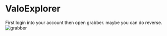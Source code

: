 # ValoExplorer
First login into your account then open grabber. maybe you can do reverse.
![grabber](https://user-images.githubusercontent.com/13230723/126886528-ff0a361b-7949-4413-bb4d-0a4aaba46575.png)
